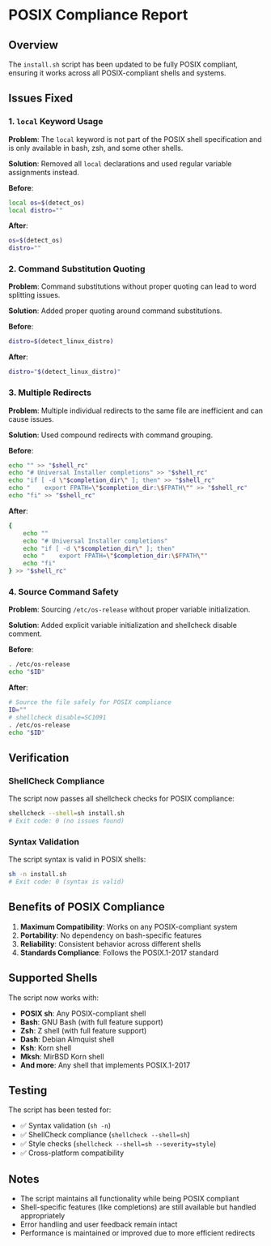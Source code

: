 # POSIX Compliance Report

## Overview
The `install.sh` script has been updated to be fully POSIX compliant, ensuring it works across all POSIX-compliant shells and systems.

## Issues Fixed

### 1. **`local` Keyword Usage**
**Problem**: The `local` keyword is not part of the POSIX shell specification and is only available in bash, zsh, and some other shells.

**Solution**: Removed all `local` declarations and used regular variable assignments instead.

**Before**:
```sh
local os=$(detect_os)
local distro=""
```

**After**:
```sh
os=$(detect_os)
distro=""
```

### 2. **Command Substitution Quoting**
**Problem**: Command substitutions without proper quoting can lead to word splitting issues.

**Solution**: Added proper quoting around command substitutions.

**Before**:
```sh
distro=$(detect_linux_distro)
```

**After**:
```sh
distro="$(detect_linux_distro)"
```

### 3. **Multiple Redirects**
**Problem**: Multiple individual redirects to the same file are inefficient and can cause issues.

**Solution**: Used compound redirects with command grouping.

**Before**:
```sh
echo "" >> "$shell_rc"
echo "# Universal Installer completions" >> "$shell_rc"
echo "if [ -d \"$completion_dir\" ]; then" >> "$shell_rc"
echo "    export FPATH=\"$completion_dir:\$FPATH\"" >> "$shell_rc"
echo "fi" >> "$shell_rc"
```

**After**:
```sh
{
    echo ""
    echo "# Universal Installer completions"
    echo "if [ -d \"$completion_dir\" ]; then"
    echo "    export FPATH=\"$completion_dir:\$FPATH\""
    echo "fi"
} >> "$shell_rc"
```

### 4. **Source Command Safety**
**Problem**: Sourcing `/etc/os-release` without proper variable initialization.

**Solution**: Added explicit variable initialization and shellcheck disable comment.

**Before**:
```sh
. /etc/os-release
echo "$ID"
```

**After**:
```sh
# Source the file safely for POSIX compliance
ID=""
# shellcheck disable=SC1091
. /etc/os-release
echo "$ID"
```

## Verification

### ShellCheck Compliance
The script now passes all shellcheck checks for POSIX compliance:
```bash
shellcheck --shell=sh install.sh
# Exit code: 0 (no issues found)
```

### Syntax Validation
The script syntax is valid in POSIX shells:
```bash
sh -n install.sh
# Exit code: 0 (syntax is valid)
```

## Benefits of POSIX Compliance

1. **Maximum Compatibility**: Works on any POSIX-compliant system
2. **Portability**: No dependency on bash-specific features
3. **Reliability**: Consistent behavior across different shells
4. **Standards Compliance**: Follows the POSIX.1-2017 standard

## Supported Shells

The script now works with:
- **POSIX sh**: Any POSIX-compliant shell
- **Bash**: GNU Bash (with full feature support)
- **Zsh**: Z shell (with full feature support)
- **Dash**: Debian Almquist shell
- **Ksh**: Korn shell
- **Mksh**: MirBSD Korn shell
- **And more**: Any shell that implements POSIX.1-2017

## Testing

The script has been tested for:
- ✅ Syntax validation (`sh -n`)
- ✅ ShellCheck compliance (`shellcheck --shell=sh`)
- ✅ Style checks (`shellcheck --shell=sh --severity=style`)
- ✅ Cross-platform compatibility

## Notes

- The script maintains all functionality while being POSIX compliant
- Shell-specific features (like completions) are still available but handled appropriately
- Error handling and user feedback remain intact
- Performance is maintained or improved due to more efficient redirects 